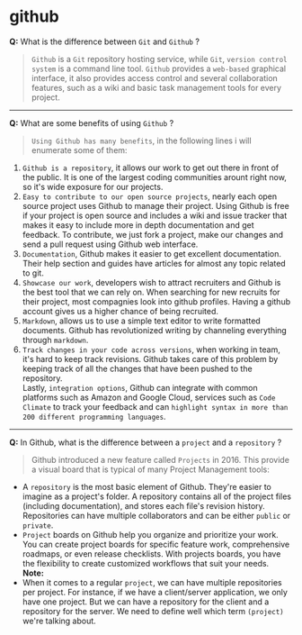 # github

**Q:** What is the difference between `Git` and `Github` ?

> `Github` is a `Git` repository hosting service, while `Git`, `version control system` is a command line tool. `Github` provides a `web-based` graphical interface, it also provides access control and several collaboration features, such as a wiki and basic task management tools for every project.   
---
**Q:** What are some benefits of using `Github` ?

> `Using Github has many benefits`, in the following lines i will enumerate some of them:   
1. `Github is a repository`, it allows our work to get out there in front of the public. It is one of the largest coding communities arount right now, so it's wide exposure for our projects. 
2. `Easy to contribute to our open source projects`, nearly each open source project uses Github to manage their project. Using Github is free if your project is open source and includes a wiki and issue tracker that makes it easy to include more in depth documentation and get feedback. To contribute, we just fork a project, make our changes and send a pull request using Github web interface.
3. `Documentation`, Github makes it easier to get excellent documentation. Their help section and guides have articles for almost any topic related to git.
4. `Showcase our work`, developers wish to attract recruiters and Github is the best tool that we can rely on. When searching for new recruits for their project, most compagnies look into github profiles. Having a github account gives us a higher chance of being recruited.
5. `Markdown`, allows us to use a simple text editor to write formatted documents. Github has revolutionized writing by channeling everything through `markdown`.
6. `Track changes in your code across versions`, when working in team, it's hard to keep track revisions. Github takes care of this problem by keeping track of all the changes that have been pushed to the repository.  
Lastly, `integration options`, Github can integrate with common platforms such as Amazon and Google Cloud, services such as `Code Climate` to track your feedback and can `highlight syntax in more than 200 different programming languages`.
---
**Q:** In Github, what is the difference between a `project` and a `repository` ?

> Github introduced a new feature called `Projects` in 2016. This provide a visual board that is typical of many Project Management tools:
* A `repository` is the most basic element of Github. They're easier to imagine as a project's folder. A repository contains all of the project files (including documentation), and stores each file's revision history. Repositories can have multiple collaborators and can be either `public` or `private`.
* `Project` boards on Github help you organize and prioritize your work. You can create project boards for specific feature work, comprehensive roadmaps, or even release checklists. With projects boards, you have the flexibility to create customized workflows that suit your needs.   
**Note:**
* When it comes to a regular `project`, we can have multiple repositories per project. For instance, if we have a client/server application, we only have one project. But we can have a repository for the client and a repository for the server. We need to define well which term `(project)` we're talking about.



